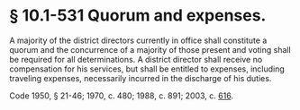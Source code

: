 # § 10.1-531 Quorum and expenses.

<p>A majority of the district directors currently in office shall constitute a quorum and the concurrence of a majority of those present and voting shall be required for all determinations. A district director shall receive no compensation for his services, but shall be entitled to expenses, including traveling expenses, necessarily incurred in the discharge of his duties.</p><p>Code 1950, § 21-46; 1970, c. 480; 1988, c. 891; 2003, c. <a href='http://lis.virginia.gov/cgi-bin/legp604.exe?031+ful+CHAP0616'>616</a>.</p>